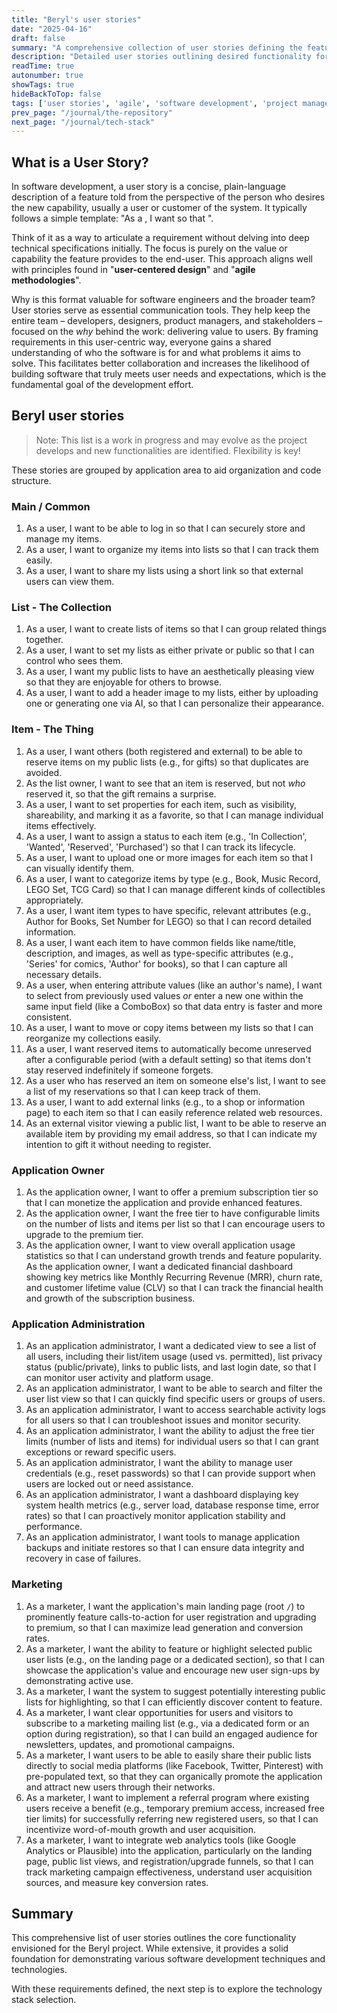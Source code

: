 ```yaml
---
title: "Beryl's user stories"
date: "2025-04-16"
draft: false
summary: "A comprehensive collection of user stories defining the features and interactions for the Beryl collection management application."
description: "Detailed user stories outlining desired functionality for the Beryl application, covering user accounts, list/item management, administration, marketing, and more. Serves as a foundation for development."
readTime: true
autonumber: true
showTags: true
hideBackToTop: false
tags: ['user stories', 'agile', 'software development', 'project management', 'requirements engineering', 'beryl project', 'feature definition', 'collection management', 'administration', 'marketing'] 
prev_page: "/journal/the-repository"
next_page: "/journal/tech-stack"
---
```


## What is a User Story?

In software development, a user story is a concise, plain-language description of a feature told from the perspective of the person who desires the new capability, usually a user or customer of the system. It typically follows a simple template: "As a **<type of user>**, I want **<some goal>** so that **<some reason>**".

Think of it as a way to articulate a requirement without delving into deep technical specifications initially. The focus is purely on the value or capability the feature provides to the end-user. This approach aligns well with principles found in "**user-centered design**" and "**agile methodologies**".

Why is this format valuable for software engineers and the broader team? User stories serve as essential communication tools. They help keep the entire team – developers, designers, product managers, and stakeholders – focused on the *why* behind the work: delivering value to users. By framing requirements in this user-centric way, everyone gains a shared understanding of who the software is for and what problems it aims to solve. This facilitates better collaboration and increases the likelihood of building software that truly meets user needs and expectations, which is the fundamental goal of the development effort.

## Beryl user stories

> Note: This list is a work in progress and may evolve as the project develops and new functionalities are identified. Flexibility is key!

These stories are grouped by application area to aid organization and code structure.

### Main / Common

1.  As a user, I want to be able to log in so that I can securely store and manage my items.
1.  As a user, I want to organize my items into lists so that I can track them easily.
1.  As a user, I want to share my lists using a short link so that external users can view them.

### List - The Collection

1.  As a user, I want to create lists of items so that I can group related things together.
1.  As a user, I want to set my lists as either private or public so that I can control who sees them.
1.  As a user, I want my public lists to have an aesthetically pleasing view so that they are enjoyable for others to browse.
1.  As a user, I want to add a header image to my lists, either by uploading one or generating one via AI, so that I can personalize their appearance.

### Item - The Thing

1.  As a user, I want others (both registered and external) to be able to reserve items on my public lists (e.g., for gifts) so that duplicates are avoided.
1.  As the list owner, I want to see that an item is reserved, but not *who* reserved it, so that the gift remains a surprise.
1.  As a user, I want to set properties for each item, such as visibility, shareability, and marking it as a favorite, so that I can manage individual items effectively.
1.  As a user, I want to assign a status to each item (e.g., 'In Collection', 'Wanted', 'Reserved', 'Purchased') so that I can track its lifecycle.
1.  As a user, I want to upload one or more images for each item so that I can visually identify them.
1.  As a user, I want to categorize items by type (e.g., Book, Music Record, LEGO Set, TCG Card) so that I can manage different kinds of collectibles appropriately.
1.  As a user, I want item types to have specific, relevant attributes (e.g., Author for Books, Set Number for LEGO) so that I can record detailed information.
1.  As a user, I want each item to have common fields like name/title, description, and images, as well as type-specific attributes (e.g., 'Series' for comics, 'Author' for books), so that I can capture all necessary details.
1.  As a user, when entering attribute values (like an author's name), I want to select from previously used values *or* enter a new one within the same input field (like a ComboBox) so that data entry is faster and more consistent.
1. As a user, I want to move or copy items between my lists so that I can reorganize my collections easily.
1. As a user, I want reserved items to automatically become unreserved after a configurable period (with a default setting) so that items don't stay reserved indefinitely if someone forgets.
1. As a user who has reserved an item on someone else's list, I want to see a list of my reservations so that I can keep track of them.
1. As a user, I want to add external links (e.g., to a shop or information page) to each item so that I can easily reference related web resources.
1. As an external visitor viewing a public list, I want to be able to reserve an available item by providing my email address, so that I can indicate my intention to gift it without needing to register.


### Application Owner

1.  As the application owner, I want to offer a premium subscription tier so that I can monetize the application and provide enhanced features.
1.  As the application owner, I want the free tier to have configurable limits on the number of lists and items per list so that I can encourage users to upgrade to the premium tier.
1.  As the application owner, I want to view overall application usage statistics so that I can understand growth trends and feature popularity.
As the application owner, I want a dedicated financial dashboard showing key metrics like Monthly Recurring Revenue (MRR), churn rate, and customer lifetime value (CLV) so that I can track the financial health and growth of the subscription business.


### Application Administration

1.  As an application administrator, I want a dedicated view to see a list of all users, including their list/item usage (used vs. permitted), list privacy status (public/private), links to public lists, and last login date, so that I can monitor user activity and platform usage.
1.  As an application administrator, I want to be able to search and filter the user list view so that I can quickly find specific users or groups of users.
1.  As an application administrator, I want to access searchable activity logs for all users so that I can troubleshoot issues and monitor security.
1.  As an application administrator, I want the ability to adjust the free tier limits (number of lists and items) for individual users so that I can grant exceptions or reward specific users.
1.  As an application administrator, I want the ability to manage user credentials (e.g., reset passwords) so that I can provide support when users are locked out or need assistance.
1. As an application administrator, I want a dashboard displaying key system health metrics (e.g., server load, database response time, error rates) so that I can proactively monitor application stability and performance.
1. As an application administrator, I want tools to manage application backups and initiate restores so that I can ensure data integrity and recovery in case of failures.

### Marketing

1.  As a marketer, I want the application's main landing page (root `/`) to prominently feature calls-to-action for user registration and upgrading to premium, so that I can maximize lead generation and conversion rates.
1.  As a marketer, I want the ability to feature or highlight selected public user lists (e.g., on the landing page or a dedicated section), so that I can showcase the application's value and encourage new user sign-ups by demonstrating active use.
1. As a marketer, I want the system to suggest potentially interesting public lists for highlighting, so that I can efficiently discover content to feature.
1.  As a marketer, I want clear opportunities for users and visitors to subscribe to a marketing mailing list (e.g., via a dedicated form or an option during registration), so that I can build an engaged audience for newsletters, updates, and promotional campaigns.
1.  As a marketer, I want users to be able to easily share their public lists directly to social media platforms (like Facebook, Twitter, Pinterest) with pre-populated text, so that they can organically promote the application and attract new users through their networks.
1.  As a marketer, I want to implement a referral program where existing users receive a benefit (e.g., temporary premium access, increased free tier limits) for successfully referring new registered users, so that I can incentivize word-of-mouth growth and user acquisition.
1.  As a marketer, I want to integrate web analytics tools (like Google Analytics or Plausible) into the application, particularly on the landing page, public list views, and registration/upgrade funnels, so that I can track marketing campaign effectiveness, understand user acquisition sources, and measure key conversion rates.


## Summary

This comprehensive list of user stories outlines the core functionality envisioned for the Beryl project. While extensive, it provides a solid foundation for demonstrating various software development techniques and technologies.

With these requirements defined, the next step is to explore the technology stack selection.

